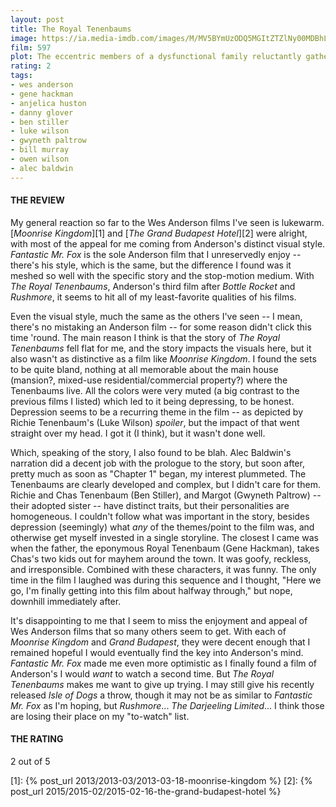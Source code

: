 ```yaml
---
layout: post
title: The Royal Tenenbaums
image: https://ia.media-imdb.com/images/M/MV5BYmUzODQ5MGItZTZlNy00MDBhLWIxMmItMjg4Y2QyNDFlMWQ2XkEyXkFqcGdeQXVyMTMxODk2OTU@._V1_UX182_CR0,0,182,268_AL_.jpg
film: 597
plot: The eccentric members of a dysfunctional family reluctantly gather under the same roof for various reasons.
rating: 2
tags:
- wes anderson
- gene hackman
- anjelica huston
- danny glover
- ben stiller
- luke wilson
- gwyneth paltrow
- bill murray
- owen wilson
- alec baldwin
---
```


#### THE REVIEW
My general reaction so far to the Wes Anderson films I've seen is lukewarm. [*Moonrise Kingdom*][1] and [*The Grand Budapest Hotel*][2] were alright, with most of the appeal for me coming from Anderson's distinct visual style. *Fantastic Mr. Fox* is the sole Anderson film that I unreservedly enjoy -- there's his style, which is the same, but the difference I found was it meshed so well with the specific story and the stop-motion medium. With *The Royal Tenenbaums*, Anderson's third film after *Bottle Rocket* and *Rushmore*, it seems to hit all of my least-favorite qualities of his films.

Even the visual style, much the same as the others I've seen -- I mean, there's no mistaking an Anderson film -- for some reason didn't click this time 'round. The main reason I think is that the story of *The Royal Tenenbaums* fell flat for me, and the story impacts the visuals here, but it also wasn't as distinctive as a film like *Moonrise Kingdom*. I found the sets to be quite bland, nothing at all memorable about the main house (mansion?, mixed-use residential/commercial property?) where the Tenenbaums live. All the colors were very muted (a big contrast to the previous films I listed) which led to it being depressing, to be honest. Depression seems to be a recurring theme in the film -- as depicted by Richie Tenenbaum's (Luke Wilson) *spoiler*, but the impact of that went straight over my head. I got it (I think), but it wasn't done well.

Which, speaking of the story, I also found to be blah. Alec Baldwin's narration did a decent job with the prologue to the story, but soon after, pretty much as soon as "Chapter 1" began, my interest plummeted. The Tenenbaums are clearly developed and complex, but I didn't care for them. Richie and Chas Tenenbaum (Ben Stiller), and Margot (Gwyneth Paltrow) -- their adopted sister -- have distinct traits, but their personalities are homogeneous. I couldn't follow what was important in the story, besides depression (seemingly) what *any* of the themes/point to the film was, and otherwise get myself invested in a single storyline. The closest I came was when the father, the eponymous Royal Tenenbaum (Gene Hackman), takes Chas's two kids out for mayhem around the town. It was goofy, reckless, and irresponsible. Combined with these characters, it was funny. The only time in the film I laughed was during this sequence and I thought, "Here we go, I'm finally getting into this film about halfway through," but nope, downhill immediately after.

It's disappointing to me that I seem to miss the enjoyment and appeal of Wes Anderson films that so many others seem to get. With each of *Moonrise Kingdom* and *Grand Budapest*, they were decent enough that I remained hopeful I would eventually find the key into Anderson's mind. *Fantastic Mr. Fox* made me even more optimistic as I finally found a film of Anderson's I would *want* to watch a second time. But *The Royal Tenenbaums* makes me want to give up trying. I may still give his recently released *Isle of Dogs* a throw, though it may not be as similar to *Fantastic Mr. Fox* as I'm hoping, but *Rushmore*... *The Darjeeling Limited*... I think those are losing their place on my "to-watch" list. 

#### THE RATING
2 out of 5

[1]: {% post_url 2013/2013-03/2013-03-18-moonrise-kingdom %}
[2]: {% post_url 2015/2015-02/2015-02-16-the-grand-budapest-hotel %}